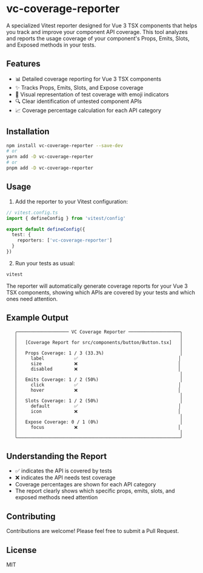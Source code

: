 # vc-coverage-reporter

A specialized Vitest reporter designed for Vue 3 TSX components that helps you track and improve your component API coverage. This tool analyzes and reports the usage coverage of your component's Props, Emits, Slots, and Exposed methods in your tests.

## Features

- 📊 Detailed coverage reporting for Vue 3 TSX components
- ✨ Tracks Props, Emits, Slots, and Expose coverage
- 🎯 Visual representation of test coverage with emoji indicators
- 🔍 Clear identification of untested component APIs
- 📈 Coverage percentage calculation for each API category

## Installation

```bash
npm install vc-coverage-reporter --save-dev
# or
yarn add -D vc-coverage-reporter
# or
pnpm add -D vc-coverage-reporter
```

## Usage

1. Add the reporter to your Vitest configuration:

```ts
// vitest.config.ts
import { defineConfig } from 'vitest/config'

export default defineConfig({
  test: {
    reporters: ['vc-coverage-reporter']
  }
})
```

2. Run your tests as usual:

```bash
vitest
```

The reporter will automatically generate coverage reports for your Vue 3 TSX components, showing which APIs are covered by your tests and which ones need attention.

## Example Output

```
   ╭─────────────────── VC Coverage Reporter ───────────────────╮
   │                                                            │
   │   [Coverage Report for src/components/button/Button.tsx]   │
   │                                                            │
   │   Props Coverage: 1 / 3 (33.3%)                            │
   │     label           ✅                                     │
   │     size            ❌                                     │
   │     disabled        ❌                                     │
   │                                                            │
   │   Emits Coverage: 1 / 2 (50%)                              │
   │     click           ✅                                     │
   │     hover           ❌                                     │
   │                                                            │
   │   Slots Coverage: 1 / 2 (50%)                              │
   │     default         ✅                                     │
   │     icon            ❌                                     │
   │                                                            │
   │   Expose Coverage: 0 / 1 (0%)                              │
   │     focus           ❌                                     │
   │                                                            │
   ╰────────────────────────────────────────────────────────────╯
```

## Understanding the Report

- ✅ indicates the API is covered by tests
- ❌ indicates the API needs test coverage
- Coverage percentages are shown for each API category
- The report clearly shows which specific props, emits, slots, and exposed methods need attention

## Contributing

Contributions are welcome! Please feel free to submit a Pull Request.

## License

MIT
